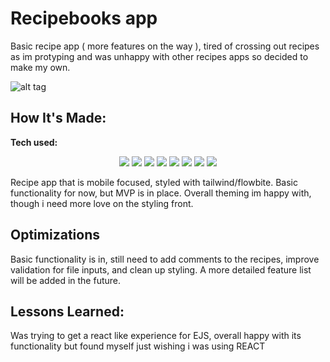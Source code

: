 # Recipebooks app
 Basic recipe app ( more features on the way ), tired of crossing out recipes as im protyping and was unhappy with other recipes apps so decided to make my own.  

<!-- **Link to project:** http://recruiters-love-seeing-live-demos.com/ -->

![alt tag](http://placecorgi.com/1200/650)

## How It's Made:

**Tech used:**

<p align="center">
    <img src="https://img.shields.io/static/v1?label=|&message=HTML5&color=23555f&style=plastic&logo=html5"/>
    <img src="https://img.shields.io/static/v1?label=|&message=CSS3&color=285f65&style=plastic&logo=css3"/>
    <img src="https://img.shields.io/static/v1?label=|&message=TAILWIND&color=316c5e&style=plastic&logo=tailwind"/>
    <img src="https://img.shields.io/static/v1?label=|&message=JAVASCRIPT&color=3c7f5d&style=plastic&logo=javascript"/>
    <img src="https://img.shields.io/static/v1?label=|&message=MONGO-DB&color=cdd148&style=plastic&logo=mongodb"/>
    <img src="https://img.shields.io/static/v1?label=|&message=EXPRESS&color=bbb111&style=plastic&logo=express"/>
    <img src="https://img.shields.io/static/v1?label=|&message=EJS&color=bbb111&style=plastic&logo=EJS"/>
    <img src="https://img.shields.io/static/v1?label=|&message=GIT&color=cbb148&style=plastic&logo=git"/>
</p>

Recipe app that is mobile focused, styled with tailwind/flowbite. Basic functionality for now, but MVP is in place. Overall theming im happy with, though i need more love on the styling front.

## Optimizations

Basic functionality is in, still need to add comments to the recipes, improve validation for file inputs, and clean up styling. A more detailed feature list will be added in the future.

## Lessons Learned:

Was trying to get a react like experience for EJS, overall happy with its functionality but found myself just wishing i was using REACT

<!-- ## Examples:
Take a look at these couple examples that I have in my own portfolio:

**Palettable:** https://github.com/alecortega/palettable

**Twitter Battle:** https://github.com/alecortega/twitter-battle

**Patch Panel:** https://github.com/alecortega/patch-panel -->


